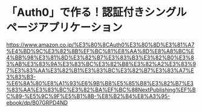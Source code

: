 # 「Auth0」で作る！認証付きシングルページアプリケーション

https://www.amazon.co.jp/%E3%80%8CAuth0%E3%80%8D%E3%81%A7%E4%BD%9C%E3%82%8B%EF%BC%81%E8%AA%8D%E8%A8%BC%E4%BB%98%E3%81%8D%E3%82%B7%E3%83%B3%E3%82%B0%E3%83%AB%E3%83%9A%E3%83%BC%E3%82%B8%E3%82%A2%E3%83%97%E3%83%AA%E3%82%B1%E3%83%BC%E3%82%B7%E3%83%A7%E3%83%B3-%E6%8A%80%E8%A1%93%E6%9B%B8%E5%85%B8%E3%82%B7%E3%83%AA%E3%83%BC%E3%82%BA%EF%BC%88NextPublishing%EF%BC%89-%E5%9C%9F%E5%B1%8B-%E8%B2%B4%E8%A3%95-ebook/dp/B07GRPD4ND
